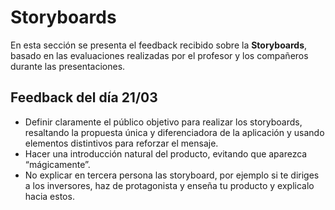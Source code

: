 # Storyboards

En esta sección se presenta el feedback recibido sobre la **Storyboards**, basado en las evaluaciones realizadas por el profesor y los compañeros durante las presentaciones.

## Feedback del día 21/03
- Definir claramente el público objetivo para realizar los storyboards, resaltando la propuesta única y diferenciadora de la aplicación y usando elementos distintivos para reforzar el mensaje.
- Hacer una introducción natural del producto, evitando que aparezca “mágicamente”.
- No explicar en tercera persona las storyboard, por ejemplo si te diriges a los inversores, haz de protagonista y enseña tu producto y explicalo hacia estos.


